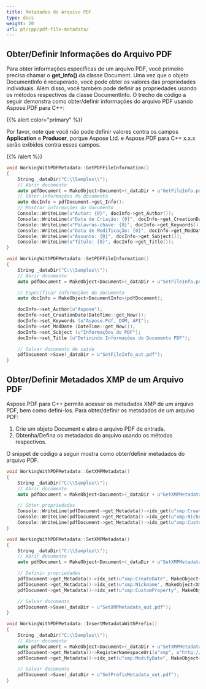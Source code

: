 ```yaml
---
title: Metadados do Arquivo PDF
type: docs
weight: 20
url: pt/cpp/pdf-file-metadata/
---
```


## Obter/Definir Informações do Arquivo PDF

Para obter informações específicas de um arquivo PDF, você primeiro precisa chamar o **get_Info()** da classe Document. Uma vez que o objeto DocumentInfo é recuperado, você pode obter os valores das propriedades individuais. Além disso, você também pode definir as propriedades usando os métodos respectivos da classe DocumentInfo. O trecho de código a seguir demonstra como obter/definir informações do arquivo PDF usando Aspose.PDF para C++:

{{% alert color="primary" %}}

Por favor, note que você não pode definir valores contra os campos **Application** e **Producer**, porque Aspose Ltd. e Aspose.PDF para C++ x.x.x serão exibidos contra esses campos.

{{% /alert %}}

```cpp
void WorkingWithPDFMetadata::GetPDFFileInformation()
{
    String _dataDir("C:\\Samples\\");
    // Abrir documento
    auto pdfDocument = MakeObject<Document>(_dataDir + u"GetFileInfo.pdf");
    // Obter informações do documento
    auto docInfo = pdfDocument->get_Info();
    // Mostrar informações do documento
    Console::WriteLine(u"Autor: {0}", docInfo->get_Author());
    Console::WriteLine(u"Data de Criação: {0}", docInfo->get_CreationDate());
    Console::WriteLine(u"Palavras-chave: {0}", docInfo->get_Keywords());
    Console::WriteLine(u"Data de Modificação: {0}", docInfo->get_ModDate());
    Console::WriteLine(u"Assunto: {0}", docInfo->get_Subject());
    Console::WriteLine(u"Título: {0}", docInfo->get_Title());
}

void WorkingWithPDFMetadata::SetPDFFileInformation()
{
    String _dataDir("C:\\Samples\\");
    // Abrir documento
    auto pdfDocument = MakeObject<Document>(_dataDir + u"SetFileInfo.pdf");

    // Especificar informações do documento
    auto docInfo = MakeObject<DocumentInfo>(pdfDocument);

    docInfo->set_Author(u"Aspose");
    docInfo->set_CreationDate(DateTime::get_Now());
    docInfo->set_Keywords (u"Aspose.Pdf, DOM, API");
    docInfo->set_ModDate (DateTime::get_Now());
    docInfo->set_Subject (u"Informações do PDF");
    docInfo->set_Title (u"Definindo Informações do Documento PDF");

    // Salvar documento de saída
    pdfDocument->Save(_dataDir + u"SetFileInfo_out.pdf");
}
```

## Obter/Definir Metadados XMP de um Arquivo PDF

Aspose.PDF para C++ permite acessar os metadados XMP de um arquivo PDF, bem como defini-los. Para obter/definir os metadados de um arquivo PDF:

1. Crie um objeto Document e abra o arquivo PDF de entrada.
1. Obtenha/Defina os metadados do arquivo usando os métodos respectivos.

O snippet de código a seguir mostra como obter/definir metadados do arquivo PDF.

```cpp
void WorkingWithPDFMetadata::GetXMPMetadata()
{
    String _dataDir("C:\\Samples\\");
    // Abrir documento
    auto pdfDocument = MakeObject<Document>(_dataDir + u"GetXMPMetadata.pdf");

    // Obter propriedades
    Console::WriteLine(pdfDocument->get_Metadata()->idx_get(u"xmp:CreateDate"));
    Console::WriteLine(pdfDocument->get_Metadata()->idx_get(u"xmp:Nickname"));
    Console::WriteLine(pdfDocument->get_Metadata()->idx_get(u"xmp:CustomProperty"));
}

void WorkingWithPDFMetadata::SetXMPMetadata()
{
    String _dataDir("C:\\Samples\\");
    // Abrir documento
    auto pdfDocument = MakeObject<Document>(_dataDir + u"SetXMPMetadata.pdf");

    // Definir propriedades
    pdfDocument->get_Metadata()->idx_set(u"xmp:CreateDate", MakeObject<XmpValue>(DateTime::get_Now()));
    pdfDocument->get_Metadata()->idx_set(u"xmp:Nickname", MakeObject<XmpValue>(u"Nickname"));
    pdfDocument->get_Metadata()->idx_set(u"xmp:CustomProperty", MakeObject<XmpValue>(u"Custom Value"));

    // Salvar documento
    pdfDocument->Save(_dataDir + u"SetXMPMetadata_out.pdf");
}

void WorkingWithPDFMetadata::InsertMetadataWithPrefix()
{
    String _dataDir("C:\\Samples\\");
    // Abrir documento
    auto pdfDocument = MakeObject<Document>(_dataDir + u"SetXMPMetadata.pdf");
    pdfDocument->get_Metadata()->RegisterNamespaceUri(u"xmp", u"http:// Ns.adobe.com/xap/1.0/"); // o prefixo xmlns foi removido
    pdfDocument->get_Metadata()->idx_set(u"xmp:ModifyDate", MakeObject<XmpValue>(DateTime::get_Now()));

    // Salvar documento
    pdfDocument->Save(_dataDir + u"SetPrefixMetadata_out.pdf");
}
```